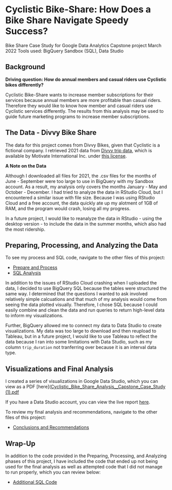 # Cyclistic Bike-Share: How Does a Bike Share Navigate Speedy Success?
Bike Share Case Study for Google Data Analytics Capstone project
March 2022
Tools used: BigQuery Sandbox (SQL), Data Studio

## Background
**Driving question: How do annual members and casual riders use Cyclistic bikes differently?**

Cyclistic Bike-Share wants to increase member subscriptions for their services because annual members are more profitable than casual riders. 
Therefore they would like to know how member and casual riders use Cyclistic services differently. The results from this analysis may be used to guide future 
marketing programs to increase member subscriptions.

## The Data - Divvy Bike Share
The data for this project comes from Divvy Bikes, given that Cyclistic is a fictional company. I retrieved 2021 data from [Divvy trip data](https://divvy-tripdata.s3.amazonaws.com/index.html), which is available by Motivate International Inc. under [this license](https://ride.divvybikes.com/data-license-agreement).

**A Note on the Data**

Although I downloaded all files for 2021, the .csv files for the months of June - September were too large to use in BigQuery with my Sandbox account.
As a result, my analysis only covers the months January - May and October - December. I had tried to analyze the data in RStudio Cloud, but I encountered a similar issue
with file size. Because I was using RStudio Cloud and a free account, the data quickly ate up my alotment of 1GB of RAM, and the program would crash, losing all my progress.

In a future project, I would like to reanalyze the data in RStudio - using the desktop version - to include the data in the summer months, which also had the most ridership.

## Preparing, Processing, and Analyzing the Data
To see my process and SQL code, navigate to the other files of this project:
* [Prepare and Process](https://github.com/gharliquebread/cyclistic-analysis/blob/main/Prepare%20and%20Process.md)
* [SQL Analysis](https://github.com/gharliquebread/cyclistic-analysis/blob/main/SQL%20Analysis.md)

In addition to the issues of RStudio Cloud crashing when I uploaded the data, I decided to use BigQuery SQL because the tables were structured the same way. I determined that the questions I wanted to ask involved relatively simple calcuations and that much of my analysis would come from seeing the data plotted visually. Therefore, I chose SQL because I could easily combine and clean the data and run queries to return high-level data to inform my visualizations.

Further, BigQuery allowed me to connect my data to Data Studio to create visualizations. My data was too large to download and then reupload to Tableau, but in a future project, I would like to use Tableau to reflect the data because I ran into some limitations with Data Studio, such as my column `trip_duration` not tranferring over because it is an interval data type.

## Visualizations and Final Analysis
I created a series of visualizations in Google Data Studio, which you can view as a PDF [here]([Cyclistic_Bike_Share_Analysis__Capstone_Case_Study (1).pdf](https://github.com/gharliquebread/cyclistic-analysis/files/8200927/Cyclistic_Bike_Share_Analysis__Capstone_Case_Study.1.pdf)

If you have a Data Studio account, you can view the live report [here](https://datastudio.google.com/reporting/448956ec-d113-4b1b-816f-09b418c1f2fa/page/IVInC).

To review my final analysis and recommendations, navigate to the other files of this project:
* [Conclusions and Recommendations](https://github.com/gharliquebread/cyclistic-analysis/blob/main/Conclusions%20and%20Recommendations.md)

## Wrap-Up
In addition to the code provided in the Preparing, Processing, and Analyzing phases of this project, I have included the code that ended up not being used for the final analysis as well as attempted code that I did not manage to run properly, which you can review below:
* [Additional SQL Code](https://github.com/gharliquebread/cyclistic-analysis/blob/main/Additional%20SQL%20Code.md)
